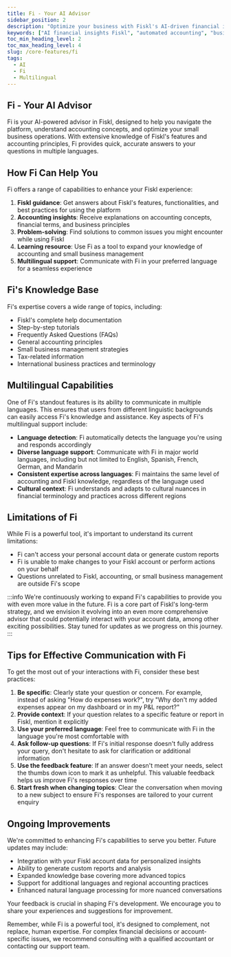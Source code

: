 ```yaml
---
title: Fi - Your AI Advisor
sidebar_position: 2
description: "Optimize your business with Fiskl's AI-driven financial insights: Automate accounting processes and get multilingual support for data-driven decision-making."
keywords: ["AI financial insights Fiskl", "automated accounting", "business optimization", "AI accounting software", "multilingual AI advisor"]
toc_min_heading_level: 2
toc_max_heading_level: 4
slug: /core-features/fi
tags:
  - AI
  - Fi
  - Multilingual
---
```


## Fi - Your AI Advisor

Fi is your AI-powered advisor in Fiskl, designed to help you navigate the platform, understand accounting concepts, and optimize your small business operations. With extensive knowledge of Fiskl's features and accounting principles, Fi provides quick, accurate answers to your questions in multiple languages.

## How Fi Can Help You

Fi offers a range of capabilities to enhance your Fiskl experience:

1. **Fiskl guidance**: Get answers about Fiskl's features, functionalities, and best practices for using the platform
2. **Accounting insights**: Receive explanations on accounting concepts, financial terms, and business principles
3. **Problem-solving**: Find solutions to common issues you might encounter while using Fiskl
4. **Learning resource**: Use Fi as a tool to expand your knowledge of accounting and small business management
5. **Multilingual support**: Communicate with Fi in your preferred language for a seamless experience

## Fi's Knowledge Base

Fi's expertise covers a wide range of topics, including:

- Fiskl's complete help documentation
- Step-by-step tutorials
- Frequently Asked Questions (FAQs)
- General accounting principles
- Small business management strategies
- Tax-related information
- International business practices and terminology

## Multilingual Capabilities

One of Fi's standout features is its ability to communicate in multiple languages. This ensures that users from different linguistic backgrounds can easily access Fi's knowledge and assistance. Key aspects of Fi's multilingual support include:

- **Language detection**: Fi automatically detects the language you're using and responds accordingly
- **Diverse language support**: Communicate with Fi in major world languages, including but not limited to English, Spanish, French, German, and Mandarin
- **Consistent expertise across languages**: Fi maintains the same level of accounting and Fiskl knowledge, regardless of the language used
- **Cultural context**: Fi understands and adapts to cultural nuances in financial terminology and practices across different regions

## Limitations of Fi

While Fi is a powerful tool, it's important to understand its current limitations:

- Fi can't access your personal account data or generate custom reports
- Fi is unable to make changes to your Fiskl account or perform actions on your behalf
- Questions unrelated to Fiskl, accounting, or small business management are outside Fi's scope

:::info
We're continuously working to expand Fi's capabilities to provide you with even more value in the future. Fi is a core part of Fiskl's long-term strategy, and we envision it evolving into an even more comprehensive advisor that could potentially interact with your account data, among other exciting possibilities. Stay tuned for updates as we progress on this journey.
:::

## Tips for Effective Communication with Fi

To get the most out of your interactions with Fi, consider these best practices:

1. **Be specific**: Clearly state your question or concern. For example, instead of asking "How do expenses work?", try "Why don't my added expenses appear on my dashboard or in my P&L report?"
2. **Provide context**: If your question relates to a specific feature or report in Fiskl, mention it explicitly
3. **Use your preferred language**: Feel free to communicate with Fi in the language you're most comfortable with
4. **Ask follow-up questions**: If Fi's initial response doesn't fully address your query, don't hesitate to ask for clarification or additional information
5. **Use the feedback feature**: If an answer doesn't meet your needs, select the thumbs down icon to mark it as unhelpful. This valuable feedback helps us improve Fi's responses over time
6. **Start fresh when changing topics**: Clear the conversation when moving to a new subject to ensure Fi's responses are tailored to your current enquiry

## Ongoing Improvements

We're committed to enhancing Fi's capabilities to serve you better. Future updates may include:

- Integration with your Fiskl account data for personalized insights
- Ability to generate custom reports and analysis
- Expanded knowledge base covering more advanced topics
- Support for additional languages and regional accounting practices
- Enhanced natural language processing for more nuanced conversations

Your feedback is crucial in shaping Fi's development. We encourage you to share your experiences and suggestions for improvement.

Remember, while Fi is a powerful tool, it's designed to complement, not replace, human expertise. For complex financial decisions or account-specific issues, we recommend consulting with a qualified accountant or contacting our support team.